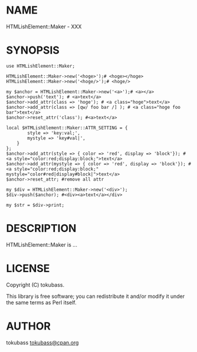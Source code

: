 # NAME

HTMLishElement::Maker - XXX

# SYNOPSIS

    use HTMLishElement::Maker;

    HTMLishElement::Maker->new('<hoge>');# <hoge></hoge>
    HTMLishElement::Maker->new('<hoge/>');# <hoge/>

    my $anchor = HTMLishElement::Maker->new('<a>');# <a></a>
    $anchor->push('text'); # <a>text</a>
    $anchor->add_attr(class => 'hoge'); # <a class="hoge">text</a>
    $anchor->add_attr(class => [qw/ foo bar /] ); # <a class="hoge foo bar">text</a>
    $anchor->reset_attr('class'); #<a>text</a>

    local $HTMLishElement::Maker::ATTR_SETTING = {
            style => 'key:val;',
            mystyle => 'key#val|',
        }
    };
    $anchor->add_attr(style => { color => 'red', display => 'block'}); # <a style="color:red;display:block;">text</a>
    $anchor->add_attr(mystyle => { color => 'red', display => 'block'}); # <a style="color:red;display:block;" mystyle="color#red|display#block|">text</a>
    $anchor->reset_attr; #remove all attr

    my $div = HTMLishElement::Maker->new('<div>');
    $div->push($anchor); #<div><a>text</a></div>

    my $str = $div->print;

# DESCRIPTION

HTMLishElement::Maker is ...

# LICENSE

Copyright (C) tokubass.

This library is free software; you can redistribute it and/or modify
it under the same terms as Perl itself.

# AUTHOR

tokubass <tokubass@cpan.org>
